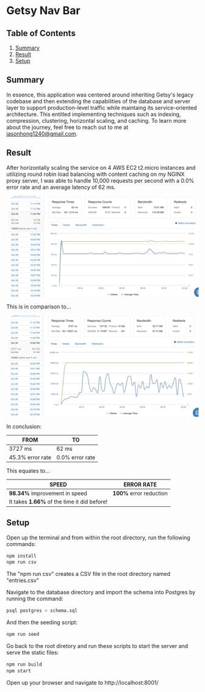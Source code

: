 # Getsy Nav Bar

## Table of Contents

1. [Summary](#Summary)
2. [Result](#Result)
4. [Setup](#Setup)

## Summary

In essence, this application was centered around inheriting Getsy's legacy codebase and then extending the capabilities of the database and server layer to support production-level traffic while maintaing its service-oriented architecture. This entitled implementing techniques such as indexing, compression, clustering, horizontal scaling, and caching. To learn more about the journey, feel free to reach out to me at jasonhong1240@gmail.com.

## Result

After horizontally scaling the service on 4 AWS EC2 t2.micro instances and utilizing round robin load balancing with content caching on my NGINX proxy server, I was able to handle 10,000 requests per second with a 0.0% error rate and an average latency of 62 ms.

![Result](Result.png)

This is in comparison to...

![Before](Before.png)

In conclusion:

| FROM             | TO              |
|------------------|-----------------|
| 3727 ms          | 62 ms           |
| 45.3% error rate | 0.0% error rate |

This equates to...

| SPEED            | ERROR RATE      |
|------------------|-----------------|
| **98.34%** improvement in speed  | **100%** error reduction  |
| It takes **1.66%** of the time it did before! |

## Setup

Open up the terminal and from within the root directory, run the following commands:

```sh
npm install
npm run csv
```

The "npm run csv" creates a CSV file in the root directory named "entries.csv"

Navigate to the database directory and import the schema into Postgres by running the command:

```sh
psql postgres < schema.sql
```

And then the seeding script:

```sh
npm run seed
```

Go back to the root diretory and run these scripts to start the server and serve the static files:

```sh
npm run build
npm start
```

Open up your browser and navigate to http://localhost:8001/